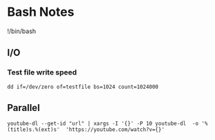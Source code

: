 # Bash Notes

!/bin/bash

## I/O

### Test file write speed 
`dd if=/dev/zero of=testfile bs=1024 count=1024000`


## Parallel
`youtube-dl --get-id "url" | xargs -I '{}' -P 10 youtube-dl  -o '%(title)s.%(ext)s'  'https://youtube.com/watch?v={}'`
